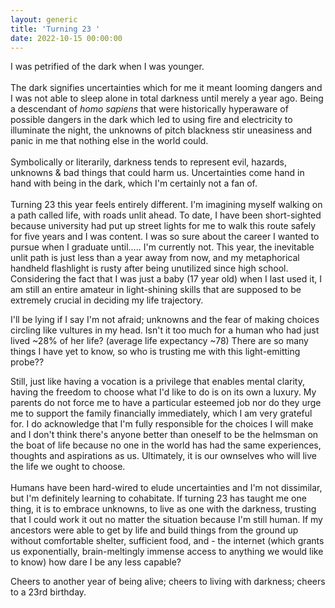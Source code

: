 ```yaml
---
layout: generic
title: 'Turning 23 '
date: 2022-10-15 00:00:00
---
```

I was petrified of the dark when I was younger.<br><br>The dark signifies uncertainties which for me it meant looming dangers and I was not able to sleep alone in total darkness until merely a year ago. Being a descendant of *homo sapiens* that were historically hyperaware of possible dangers in the dark which led to using fire and electricity to illuminate the night, the unknowns of pitch blackness stir uneasiness and panic in me that nothing else in the world could.&nbsp;<br><br>Symbolically or literarily, darkness tends to represent evil, hazards, unknowns & bad things that could harm us. Uncertainties come hand in hand with being in the dark, which I'm certainly not a fan of.<br><br>Turning 23 this year feels entirely different. I'm imagining myself walking on a path called life, with roads unlit ahead. To date, I have been short-sighted because university had put up street lights for me to walk this route safely for five years and I was content. I was so sure about the career I wanted to pursue when I graduate until….. I'm currently not. This year, the inevitable unlit path is just less than a year away from now, and my metaphorical handheld flashlight is rusty after being unutilized since high school. Considering the fact that I was just a baby (17 year old) when I last used it, I am still an entire amateur in light-shining skills that are supposed to be extremely crucial in deciding my life trajectory.

I'll be lying if I say I'm not afraid; unknowns and the fear of making choices circling like vultures in my head. Isn't it too much for a human who had just lived ~28% of her life? (average life expectancy ~78) There are so many things I have yet to know, so who is trusting me with this light-emitting probe??

Still, just like having a vocation is a privilege that enables mental clarity, having the freedom to choose what I'd like to do is on its own a luxury. My parents do not force me to have a particular esteemed job nor do they urge me to support the family financially immediately, which I am very grateful for. I do acknowledge that I'm fully responsible for the choices I will make and I don't think there's anyone better than oneself to be the helmsman on the boat of life because no one in the world has had the same experiences, thoughts and aspirations as us. Ultimately, it is our ownselves who will live the life we ought to choose.&nbsp;<br><br>Humans have been hard-wired to elude uncertainties and I'm not dissimilar, but I'm definitely learning to cohabitate. If turning 23 has taught me one thing, it is to embrace unknowns, to live as one with the darkness, trusting that I could work it out no matter the situation because I'm still human. If my ancestors were able to get by life and build things from the ground up without comfortable shelter, sufficient food, and - the internet (which grants us exponentially, brain-meltingly immense access to anything we would like to know) how dare I be any less capable?

Cheers to another year of being alive; cheers to living with darkness; cheers to a 23rd birthday.